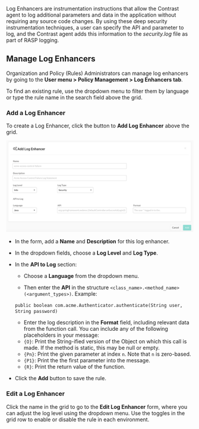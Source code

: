<!--
title: "Log Enhancers"
description: "Overview of log enhancers"
tags: "Admin log enhancers policy management protect"
-->

Log Enhancers are instrumentation instructions that allow the Contrast agent to log additional parameters and data in the application without requiring any source code changes. By using these deep security instrumentation techniques, a user can specify the API and parameter to log, and the Contrast agent adds this information to the *security.log* file as part of RASP logging. 

## Manage Log Enhancers

Organization and Policy (Rules) Administrators can manage log enhancers by going to the **User menu > Policy Management > Log Enhancers tab**. 

<!-- Add grid screenshot once UI is finished. -->

To find an existing rule, use the dropdown menu to filter them by language or type the rule name in the search field above the grid. 

### Add a Log Enhancer

To create a Log Enhancer, click the button to **Add Log Enhancer** above the grid. 

<a href="assets/images/Add-log-enhancer.png" rel="lightbox" title="Add Log Enhancer"><img class="thumbnail" src="assets/images/Add-log-enhancer.png"/></a>

* In the form, add a **Name** and **Description** for this log enhancer. 

* In the dropdown fields, choose a **Log Level** and **Log Type**. 

* In the **API to Log** section: 

	* Choose a **Language** from the dropdown menu. 

	* Then enter the **API** in the structure `<class_name>.<method_name>(<argument_types>)`. Example: 

	```
	public boolean com.acme.Authenticator.authenticate(String user, String password)
	```

	* Enter the log description in the **Format** field, including relevant data from the function call. You can include any of the following placeholders in your message:
	 * `{O}`: Print the String-ified version of the Object on which this call is made. If the method is static, this may be null or empty.
     * `{Pn}`: Print the given parameter at index `n`. Note that `n` is zero-based.
	 * `{P1}`: Print the the first parameter into the message.
	 * `{R}`: Print the return value of the function.

* Click the **Add** button to save the rule. 

### Edit a Log Enhancer

Click the name in the grid to go to the **Edit Log Enhancer** form, where you can adjust the log level using the dropdown menu. Use the toggles in the grid row to enable or disable the rule in each environment.

